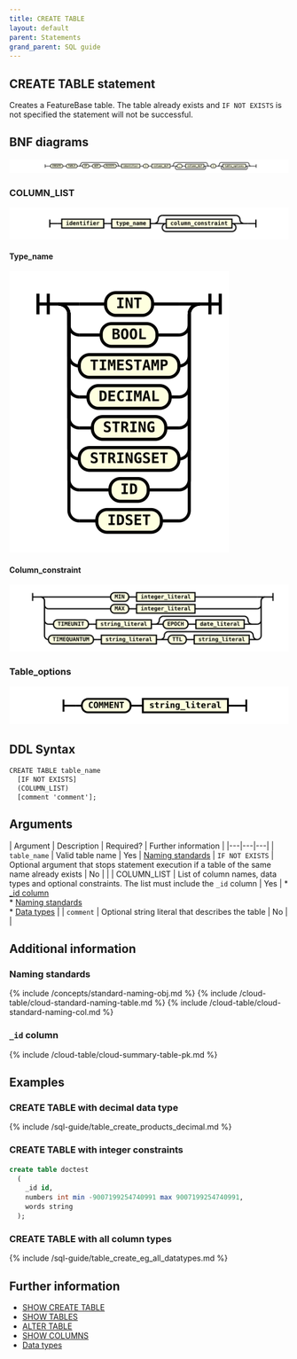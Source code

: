 ```yaml
---
title: CREATE TABLE
layout: default
parent: Statements
grand_parent: SQL guide
---
```


## CREATE TABLE statement

Creates a FeatureBase table. The table already exists and `IF NOT EXISTS` is not specified the statement will not be successful.

## BNF diagrams

![expr](/assets/images/sql-guide/create_table_stmt.svg)

### COLUMN_LIST
![expr](/assets/images/sql-guide/column_def.svg)

#### Type_name
![expr](/assets/images/sql-guide/type_name.svg)

#### Column_constraint
![expr](/assets/images/sql-guide/column_constraint.svg)

### Table_options
![expr](/assets/images/sql-guide/table_options.svg)

## DDL Syntax

```
CREATE TABLE table_name
  [IF NOT EXISTS]
  (COLUMN_LIST)
  [comment 'comment'];
```

## Arguments

| Argument | Description | Required? | Further information |
|---|---|---|
| `table_name` | Valid table name | Yes | [Naming standards](#naming-standards)
| `IF NOT EXISTS` | Optional argument that stops statement execution if a table of the same name already exists | No |  |
| COLUMN_LIST | List of column names, data types and optional constraints. The list must include the `_id` column | Yes | * [_id column](#_id-column)<br/>* [Naming standards](#naming-standards)<br/>* [Data types](/docs/sql-guide/data-types/data-types-home) |
| `comment` | Optional string literal that describes the table | No |  |

## Additional information

### Naming standards

{% include /concepts/standard-naming-obj.md %}
{% include /cloud-table/cloud-standard-naming-table.md %}
{% include /cloud-table/cloud-standard-naming-col.md %}

### `_id` column

{% include /cloud-table/cloud-summary-table-pk.md %}

## Examples

### CREATE TABLE with decimal data type

{% include /sql-guide/table_create_products_decimal.md %}

### CREATE TABLE with integer constraints

```sql
create table doctest
  (
    _id id,
    numbers int min -9007199254740991 max 9007199254740991,
    words string
  );
```

### CREATE TABLE with all column types

{% include /sql-guide/table_create_eg_all_datatypes.md %}


## Further information

* [SHOW CREATE TABLE](/docs/sql-guide/statements/statement-table-create-show)
* [SHOW TABLES](/docs/sql-guide/statements/statement-tables-show)
* [ALTER TABLE](/docs/sql-guide/statements/statement-table-alter)
* [SHOW COLUMNS](/docs/sql-guide/statements/statement-columns-show)
* [Data types](/docs/sql-guide/data-types/data-types-home)
